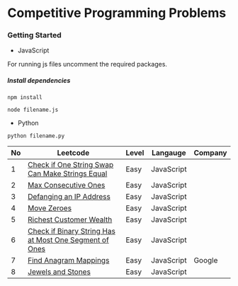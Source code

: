 # Competitive Programming Problems

### Getting Started 
* JavaScript

For running js files uncomment the required packages.

##### Install dependencies

`npm install`

`node filename.js`

* Python

`python filename.py`



| No | Leetcode                                                                                                                                        | Level | Langauge   | Company |
|----|-------------------------------------------------------------------------------------------------------------------------------------------------|-------|------------|---------|
| 1  | [Check if One String Swap Can Make Strings Equal](https://leetcode.com/problems/check-if-one-string-swap-can-make-strings-equal/)               | Easy  | JavaScript |         |
| 2  | [Max Consecutive Ones](https://leetcode.com/problems/max-consecutive-ones/)                                                                     | Easy  | JavaScript |         |
| 3  | [Defanging an IP Address](https://leetcode.com/problems/defanging-an-ip-address/)                                                               | Easy  | JavaScript |         |
| 4  | [Move Zeroes](https://leetcode.com/problems/move-zeroes/)                                                                                       | Easy  | JavaScript |         |
| 5  | [Richest Customer Wealth](https://leetcode.com/problems/richest-customer-wealth/)                                                               | Easy  | JavaScript |         |
| 6  | [Check if Binary String Has at Most One Segment of Ones](https://leetcode.com/problems/check-if-binary-string-has-at-most-one-segment-of-ones/) | Easy  | JavaScript |         |
| 7  | [Find Anagram Mappings](https://heip.github.io/LeetCodePremium/problems/find-anagram-mappings.html)                                             | Easy  | JavaScript | Google  |
| 8  | [Jewels and Stones](https://leetcode.com/problems/jewels-and-stones/)                                                                           | Easy  | JavaScript |         |
